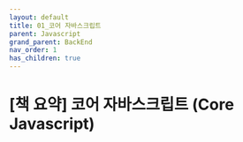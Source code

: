 ```yaml
---
layout: default
title: 01_코어 자바스크립트
parent: Javascript
grand_parent: BackEnd
nav_order: 1
has_children: true
---
```


# [책 요약] 코어 자바스크립트 (Core Javascript)
